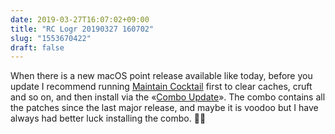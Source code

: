 ```yaml
---
date: 2019-03-27T16:07:02+09:00
title: "RC Logr 20190327 160702"
slug: "1553670422"
draft: false
---
```


When there is a new macOS point release available like today, before you update I recommend running [Maintain Cocktail](http://www.maintain.se/cocktail/) first to clear caches, cruft and so on, and then install via the «[Combo Update](https://support.apple.com/kb/DL1996?viewlocale=en_US&locale=en_US)». The combo contains all the patches since the last major release, and maybe it is voodoo but I have always had better luck installing the combo. 🗿
